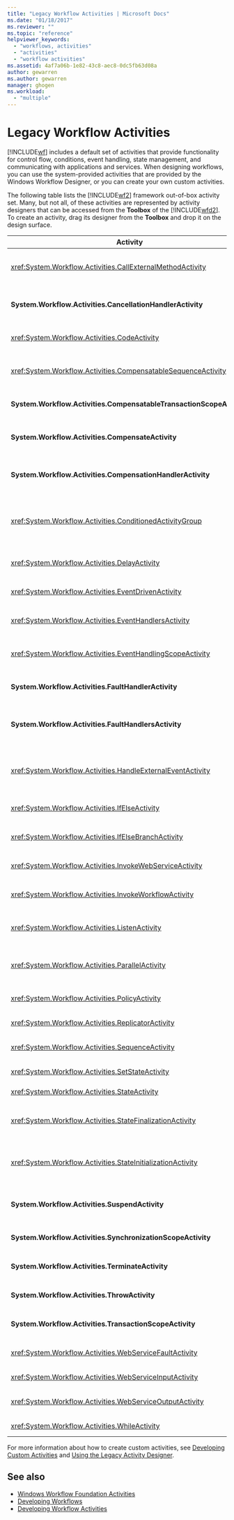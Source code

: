 ```yaml
---
title: "Legacy Workflow Activities | Microsoft Docs"
ms.date: "01/18/2017"
ms.reviewer: ""
ms.topic: "reference"
helpviewer_keywords: 
  - "workflows, activities"
  - "activities"
  - "workflow activities"
ms.assetid: 4af7a06b-1e82-43c8-aec8-0dc5fb63d08a
author: gewarren
ms.author: gewarren
manager: ghogen
ms.workload: 
  - "multiple"
---
```

# Legacy Workflow Activities

[!INCLUDE[wf](../workflow-designer/includes/wf_md.md)] includes a default set of activities that provide functionality for control flow, conditions, event handling, state management, and communicating with applications and services. When designing workflows, you can use the system-provided activities that are provided by the Windows Workflow Designer, or you can create your own custom activities.

 The following table lists the [!INCLUDE[wf2](../workflow-designer/includes/wf2_md.md)] framework out-of-box activity set. Many, but not all, of these activities are represented by activity designers that can be accessed from the **Toolbox** of the [!INCLUDE[wfd2](../workflow-designer/includes/wfd2_md.md)]. To create an activity, drag its designer from the **Toolbox** and drop it on the design surface.

|Activity|Description|
|--------------|-----------------|
|<xref:System.Workflow.Activities.CallExternalMethodActivity>|Used with the **HandleExternalEventActivity** activity for input and output communications with a local service. For more information, see [Using the CallExternalMethodActivity Activity](http://go.microsoft.com/fwlink?LinkID=65060).|
|**System.Workflow.Activities.CancellationHandlerActivity**|Used to contain cleanup logic for a composite activity canceled before all the composite activity's children are finished executing. For more information, see [Using the CancellationHandlerActivity Activity](http://go.microsoft.com/fwlink?LinkID=65061).|
|<xref:System.Workflow.Activities.CodeActivity>|Enables you to add Visual Basic or C# code to your workflow. For more information, see [Using the CodeActivity Activity](http://go.microsoft.com/fwlink?LinkID=65062).|
|<xref:System.Workflow.Activities.CompensatableSequenceActivity>|A compensatable version of <xref:System.Workflow.Activities.SequenceActivity>. For more information, see [Using the CompensatableSequenceActivity Activity](http://go.microsoft.com/fwlink?LinkID=65002).|
|**System.Workflow.Activities.CompensatableTransactionScopeActivity**|A compensatable version of **TransactionScopeActivity**. For more information, see [Using the CompensatableTransactionScopeActivity Activity](http://go.microsoft.com/fwlink?LinkID=65063).|
|**System.Workflow.Activities.CompensateActivity**|Enables you to call code to undo or to compensate for operations already performed by the workflow when an error occurs. For more information, see [Using the CompensateActivity Activity](http://go.microsoft.com/fwlink?LinkID=65064).|
|**System.Workflow.Activities.CompensationHandlerActivity**|A wrapper for one or more activities that perform compensation for a completed TransactionScopeActivity activity For more information, see [Using the CompensationHandlerActivity Activity](http://go.microsoft.com/fwlink?LinkID=65065).|
|<xref:System.Workflow.Activities.ConditionedActivityGroup>|Executes child activities based on a condition that applies to the <xref:System.Workflow.Activities.ConditionedActivityGroup> activity itself and based on conditions that apply separately to each child. For more information, see [Using the ConditionedActivityGroup Activity](http://go.microsoft.com/fwlink?LinkID=65066).|
|<xref:System.Workflow.Activities.DelayActivity>|Enables you to build delays in your workflow that are based on a time-out interval. For more information, see [Using the DelayActivity Activity](http://go.microsoft.com/fwlink?LinkID=65067).|
|<xref:System.Workflow.Activities.EventDrivenActivity>|Wraps one or more activities that are executed when a specified event occurs. For more information, see [Using the EventDrivenActivity Activity](http://go.microsoft.com/fwlink?LinkID=65068).|
|<xref:System.Workflow.Activities.EventHandlersActivity>|Provides a framework for associating events with an activity. For more information, see [Using the EventHandlersActivity Activity](http://go.microsoft.com/fwlink?LinkID=65069).|
|<xref:System.Workflow.Activities.EventHandlingScopeActivity>|Executes its main child activity concurrently with an <xref:System.Workflow.Activities.EventHandlersActivity>. For more information, see [Using the EventHandlingScopeActivity Activity](http://go.microsoft.com/fwlink?LinkID=65070).|
|**System.Workflow.Activities.FaultHandlerActivity**|Used to handle an exception of a type that you specify. For more information, see [Using the FaultHandlerActivity Activity](http://go.microsoft.com/fwlink?LinkID=65071).|
|**System.Workflow.Activities.FaultHandlersActivity**|Represents a composite activity that has an ordered list of child activities of type **System.Workflow.Activities.FaultHandlerActivity**. For more information, see [Using the FaultHandlersActivity Activity](http://go.microsoft.com/fwlink?LinkID=65072).|
|<xref:System.Workflow.Activities.HandleExternalEventActivity>|Used in conjunction with the <xref:System.Workflow.Activities.CallExternalMethodActivity> activity for input and output communications with a local service. For more information, see [Using the HandleExternalEventActivity Activity](http://go.microsoft.com/fwlink?LinkID=65073).|
|<xref:System.Workflow.Activities.IfElseActivity>|Tests a condition on each branch and performs activities on the first branch for which the condition equals **true**. For more information, see [Using the IfElseActivity Activity](http://go.microsoft.com/fwlink?LinkID=65074).|
|<xref:System.Workflow.Activities.IfElseBranchActivity>|Represents a branch of an <xref:System.Workflow.Activities.IfElseActivity>. For more information, see [Using the IfElseBranchActivity Activity](http://go.microsoft.com/fwlink?LinkID=65075).|
|<xref:System.Workflow.Activities.InvokeWebServiceActivity>|Enables your workflow to invoke a Web service. For more information, see [Using the InvokeWebServiceActivity Activity](http://go.microsoft.com/fwlink?LinkID=65076).|
|<xref:System.Workflow.Activities.InvokeWorkflowActivity>|Enables your workflow to invoke another workflow. For more information, see [Using the InvokeWorkflowActivity Activity](http://go.microsoft.com/fwlink?LinkID=65077).|
|<xref:System.Workflow.Activities.ListenActivity>|A composite activity that contains only <xref:System.Workflow.Activities.EventDrivenActivity> child activities. For more information, see [Using the ListenActivity Activity](http://go.microsoft.com/fwlink?LinkID=65078).|
|<xref:System.Workflow.Activities.ParallelActivity>|Provides a way to schedule two or more child **SequenceActivity** activity branches for processing at the same time. For more information, see [Using the ParallelActivity Activity](http://go.microsoft.com/fwlink?LinkID=65079).|
|<xref:System.Workflow.Activities.PolicyActivity>|Use to represent a collection of rules. A rule consists of conditions and resulting actions. For more information, see [Using the PolicyActivity Activity](http://go.microsoft.com/fwlink?LinkID=65004).|
|<xref:System.Workflow.Activities.ReplicatorActivity>|Creates multiple instances of a single child activity. For more information, see [Using the ReplicatorActivity Activity](http://go.microsoft.com/fwlink?LinkID=65080).|
|<xref:System.Workflow.Activities.SequenceActivity>|Provides a simple way to link multiple activities together for sequential execution. For more information, see [Using the SequenceActivity Activity](http://go.microsoft.com/fwlink?LinkID=65081).|
|<xref:System.Workflow.Activities.SetStateActivity>|Specifies a transition to a new state. For more information, see [Using the SetStateActivity Activity](http://go.microsoft.com/fwlink?LinkID=65082).|
|<xref:System.Workflow.Activities.StateActivity>|Represents a state in a state machine workflow. For more information, see [Using the StateActivity Activity](http://go.microsoft.com/fwlink?LinkID=65083).|
|<xref:System.Workflow.Activities.StateFinalizationActivity>|Used in a <xref:System.Workflow.Activities.StateActivity> activity as a container for child activities that are executed when leaving the **StateActivity** activity. For more information, see [Using the StateFinalizationActivity Activity](http://go.microsoft.com/fwlink?LinkID=65008).|
|<xref:System.Workflow.Activities.StateInitializationActivity>|Used in a <xref:System.Workflow.Activities.StateActivity> activity as a container for child activities that are executed when entering the **StateActivity** activity. For more information, see [Using the StateInitializationActivity Activity](http://go.microsoft.com/fwlink?LinkID=65006).|
|**System.Workflow.Activities.SuspendActivity**|Suspends the operation of your workflow to enable intervention in the event of some error condition that requires special attention. For more information, see [Using the SuspendActivity Activity](http://go.microsoft.com/fwlink?LinkID=65084).|
|**System.Workflow.Activities.SynchronizationScopeActivity**|Executes contained activities sequentially in a synchronized domain. For more information, see [Using the SynchronizationScopeActivity Activity](http://go.microsoft.com/fwlink?LinkID=65085).|
|**System.Workflow.Activities.TerminateActivity**|Enables you to immediately end the operation of your workflow in the event of an error condition. For more information, see [Using the TerminateActivity Activity](http://go.microsoft.com/fwlink?LinkID=65086).|
|**System.Workflow.Activities.ThrowActivity**|Enables you to capture business exceptions thrown as part of the process metadata for a workflow. For more information, see [Using the ThrowActivity Activity](http://go.microsoft.com/fwlink?LinkID=65087).|
|**System.Workflow.Activities.TransactionScopeActivity**|Provides a framework for transactions and exception handling. For more information, see [Using the TransactionScopeActivity Activity](http://go.microsoft.com/fwlink?LinkID=65088).|
|<xref:System.Workflow.Activities.WebServiceFaultActivity>|Enables you to model the occurrence of a Web service fault. For more information, see [Using the WebServiceFaultActivity Activity](http://go.microsoft.com/fwlink?LinkID=65089).|
|<xref:System.Workflow.Activities.WebServiceInputActivity>|Receives data from a Web service. For more information, see [Using the WebServiceInputActivity Activity](http://go.microsoft.com/fwlink?LinkID=65090).|
|<xref:System.Workflow.Activities.WebServiceOutputActivity>|Responds to a Web service request made to a workflow. For more information, see [Using the WebServiceOutputActivity Activity](http://go.microsoft.com/fwlink?LinkID=65092).|
|<xref:System.Workflow.Activities.WhileActivity>|Enables your workflow to loop until a condition is met. For more information, see [Using the WhileActivity Activity](http://go.microsoft.com/fwlink?LinkID=65091).|

 For more information about how to create custom activities, see [Developing Custom Activities](http://go.microsoft.com/fwlink?LinkID=65023) and [Using the Legacy Activity Designer](../workflow-designer/using-the-legacy-activity-designer.md).

## See also

- [Windows Workflow Foundation Activities](http://go.microsoft.com/fwlink?LinkID=65005)
- [Developing Workflows](http://go.microsoft.com/fwlink?LinkID=65010)
- [Developing Workflow Activities](http://go.microsoft.com/fwlink?LinkID=65023)